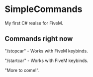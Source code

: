 # SimpleCommands
My first C# realse for FiveM.

## **Commands right now**

<p>"/stopcar" - Works with FiveM keybinds.<br>
   <p>"/startcar" - Works with FiveM keybinds.<br>
         <p>"More to come!".<br>
  </td>
</tr>


